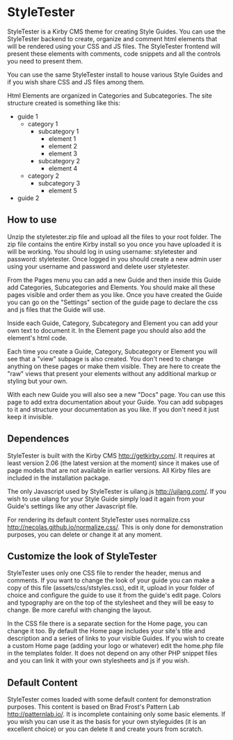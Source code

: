# StyleTester

StyleTester is a Kirby CMS theme for creating Style Guides. You can use the StyleTester backend to create, organize and comment html elements that will be rendered using your CSS and JS files. The StyleTester frontend will present these elements with comments, code snippets and all the controls you need to present them.

You can use the same StyleTester install to house various Style Guides and if you wish share CSS and JS files among them.

Html Elements are organized in Categories and Subcategories. The site structure created is something like this:
- guide 1
    -  category 1
        - subcategory 1
            - element 1
            -  element 2
            - element 3
        - subcategory 2
            - element 4
    -  category 2
        - subcategory 3
            - element 5
- guide 2

## How to use

Unzip the styletester.zip file and upload all the files to your root folder. The zip file contains the entire Kirby install so you once you have uploaded it is will be working. You should log in using username: styletester and password: styletester. Once logged in you should create a new admin user using your username and password and delete user styletester.

From the Pages menu you can add a new Guide and then inside this Guide add Categories, Subcategories and Elements. You should make all these pages visible and order them as you like. Once you have created the Guide you can go on the "Settings" section of the guide page to declare the css and js files that the Guide will use.

Inside each Guide, Category, Subcategory and Element you can add your own text to document it. In the Element page you should also add the element's html code.

Each time you create a Guide, Category, Subcategory or Element you will see that a "view" subpage is also created. You don't need to change anything on these pages or make them visible. They are here to create the "raw" views that present your elements without any additional markup or styling but your own.

With each new Guide you will also see a new "Docs" page. You can use this page to add extra documentation about your Guide. You can add subpages to it and structure your documentation as you like. If you don't need it just keep it invisible.

## Dependences

StyleTester is built with the Kirby CMS <http://getkirby.com/>. It requires at least version 2.06 (the latest version at the moment) since it makes use of page models that are not available in earlier versions. All Kirby files are included in the installation package.

The only Javascript used by StyleTester is uilang.js <http://uilang.com/>. If you wish to use uilang for your Style Guide simply load it again from your Guide's settings like any other Javascript file.

For rendering its default content StyleTester uses normalize.css <http://necolas.github.io/normalize.css/>. This is only done for demonstration purposes, you can delete or change it at any moment.

## Customize the look of StyleTester

StyleTester uses only one CSS file to render the header, menus and comments. If you want to change the look of your guide you can make a copy of this file (assets/css/ststyles.css), edit it, upload in your folder of choice and configure the guide to use it from the guide's edit page. Colors and typography are on the top of the stylesheet and they will be easy to change. Be more careful with changing the layout.

In the CSS file there is a separate section for the Home page, you can change it too. By default the Home page includes your site's title and description and a series of links to your visible Guides. If you wish to create a custom Home page (adding your logo or whatever) edit the home.php file in the templates folder. It does not depend on any other PHP snippet files and you can link it with your own stylesheets and js if you wish.

## Default Content

StyleTester comes loaded with some default content for demonstration purposes. This content is based on Brad Frost's Pattern Lab <http://patternlab.io/>. It is incomplete containing only some basic elements. If you wish you can use it as the basis for your own styleguides (it is an excellent choice) or you can delete it and create yours from scratch.